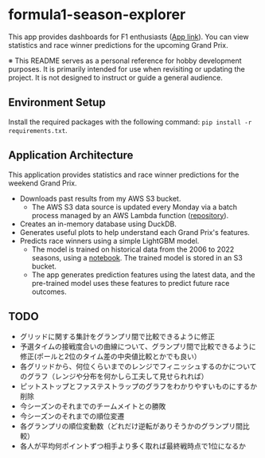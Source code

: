 # formula1-season-explorer

This app provides dashboards for F1 enthusiasts ([App link](https://formula1-season-explorer.streamlit.app/)). You can view statistics and race winner predictions for the upcoming Grand Prix.

※ This README serves as a personal reference for hobby development purposes. It is primarily intended for use when revisiting or updating the project. It is not designed to instruct or guide a general audience.

## Environment Setup

Install the required packages with the following command: `pip install -r requirements.txt`.

## Application Architecture

This application provides statistics and race winner predictions for the weekend Grand Prix.

- Downloads past results from my AWS S3 bucket.
  - The AWS S3 data source is updated every Monday via a batch process managed by an AWS Lambda function ([repository](https://github.com/YoshimatsuSaito/formula1-basic-info-saver)).
- Creates an in-memory database using DuckDB.
- Generates useful plots to help understand each Grand Prix's features.
- Predicts race winners using a simple LightGBM model.
  - The model is trained on historical data from the 2006 to 2022 seasons, using a [notebook](./notebooks/create_model.ipynb). The trained model is stored in an S3 bucket.
  - The app generates prediction features using the latest data, and the pre-trained model uses these features to predict future race outcomes.

## TODO

- グリッドに関する集計をグランプリ間で比較できるように修正
- 予選タイムの接戦度合いの曲線について、グランプリ間で比較できるように修正(ポールと2位のタイム差の中央値比較とかでも良い）
- 各グリッドから、何位くらいまでのレンジでフィニッシュするのかについてのグラフ（レンジや分布を何かしら工夫して見せられれば）
- ピットストップとファステストラップのグラフをわかりやすいものにするか削除
- 今シーズンのそれまでのチームメイトとの勝敗
- 今シーズンのそれまでの順位変遷
- 各グランプリの順位変動数（どれだけ逆転がありそうかのグランプリ間比較）
- 各人が平均何ポイントずつ相手より多く取れば最終戦時点で1位になるか
